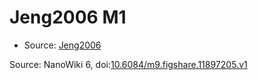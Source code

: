 <a name="material" />

# Jeng2006 M1
<script type="application/ld+json">
  {
    "@context": "https://schema.org/",
    "@type": "ChemicalSubstance",
    "@id": "https://egonw.github.io/nanowiki/nanowiki118.html#material",
    "http://purl.org/dc/terms/conformsTo":
      {
        "@type": "CreativeWork",
        "@id": "https://bioschemas.org/profiles/ChemicalSubstance/0.4-RELEASE/"
      },
    "identfier": "118",
    "name": "Jeng2006 M1",
    "url": "https://egonw.github.io/nanowiki/nanowiki118.html#material",
    "sameAs": "http://127.0.0.1/mediawiki/index.php/Special:URIResolver/Jeng2006_M1"
  }
</script>


* Source: [Jeng2006](Jeng2006.md)


Source: NanoWiki 6, doi:[10.6084/m9.figshare.11897205.v1](https://doi.org/10.6084/m9.figshare.11897205.v1)
